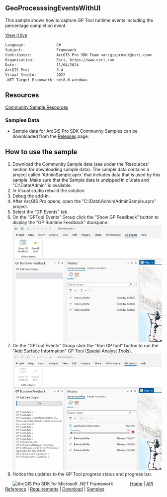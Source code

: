 ## GeoProcesssingEventsWithUI

<!-- TODO: Write a brief abstract explaining this sample -->
This sample shows how to capture GP Tool runtime events including the percentage completion event.  
  


<a href="https://pro.arcgis.com/en/pro-app/sdk/" target="_blank">View it live</a>

<!-- TODO: Fill this section below with metadata about this sample-->
```
Language:              C#
Subject:               Framework
Contributor:           ArcGIS Pro SDK Team <arcgisprosdk@esri.com>
Organization:          Esri, https://www.esri.com
Date:                  11/04/2024
ArcGIS Pro:            3.4
Visual Studio:         2022
.NET Target Framework: net8.0-windows
```

## Resources

[Community Sample Resources](https://github.com/Esri/arcgis-pro-sdk-community-samples#resources)

### Samples Data

* Sample data for ArcGIS Pro SDK Community Samples can be downloaded from the [Releases](https://github.com/Esri/arcgis-pro-sdk-community-samples/releases) page.  

## How to use the sample
<!-- TODO: Explain how this sample can be used. To use images in this section, create the image file in your sample project's screenshots folder. Use relative url to link to this image using this syntax: ![My sample Image](FacePage/SampleImage.png) -->
1. Download the Community Sample data (see under the 'Resources' section for downloading sample data).  The sample data contains a project called 'AdminSample.aprx' that includes data that is used by this sample.  Make sure that the Sample data is unzipped in c:\data and "C:\Data\Admin" is available.
2. In Visual studio rebuild the solution.  
3. Debug the add-in.  
4. After ArcGIS Pro opens, open the "C:\Data\Admin\AdminSample.aprx" project.  
5. Select the "GP Events" tab.  
6. On the "GPTool Events" Group click the "Show GP Feedback" button to display the "GP Runtime Feedback" dockpane.  
![UI](Screenshots/Screen1.png)  
7. On the "GPTool Events" Group click the "Run GP tool" button to run the "Add Surface Information" GP Tool (Spatial Analyst Tools).    
![UI](Screenshots/Screen2.png)  
8. Notice the updates to the GP Tool progress status and progress bar.  
  

<!-- End -->

&nbsp;&nbsp;&nbsp;&nbsp;&nbsp;&nbsp;<img src="https://esri.github.io/arcgis-pro-sdk/images/ArcGISPro.png"  alt="ArcGIS Pro SDK for Microsoft .NET Framework" height = "20" width = "20" align="top"  >
&nbsp;&nbsp;&nbsp;&nbsp;&nbsp;&nbsp;&nbsp;&nbsp;&nbsp;&nbsp;&nbsp;&nbsp;
[Home](https://github.com/Esri/arcgis-pro-sdk/wiki) | <a href="https://pro.arcgis.com/en/pro-app/latest/sdk/api-reference" target="_blank">API Reference</a> | [Requirements](https://github.com/Esri/arcgis-pro-sdk/wiki#requirements) | [Download](https://github.com/Esri/arcgis-pro-sdk/wiki#installing-arcgis-pro-sdk-for-net) | <a href="https://github.com/esri/arcgis-pro-sdk-community-samples" target="_blank">Samples</a>
